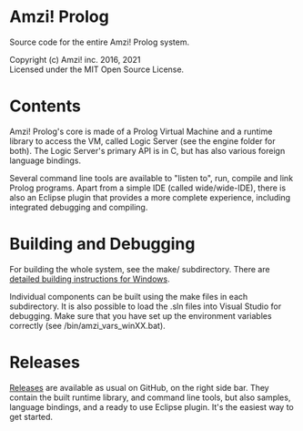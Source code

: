 # Amzi! Prolog

Source code for the entire Amzi! Prolog system.

Copyright (c) Amzi! inc. 2016, 2021    
Licensed under the MIT Open Source License.

# Contents

Amzi! Prolog's core is made of a Prolog Virtual Machine and a runtime library to access the VM, called Logic Server (see the engine folder for both).
The Logic Server's primary API is in C, but has also various foreign language bindings.

Several command line tools are available to "listen to", run, compile and link Prolog programs. Apart from a simple IDE (called wide/wide-IDE), there is also an Eclipse plugin that provides a more complete experience, including integrated debugging and compiling.

# Building and Debugging

For building the whole system, see the make/ subdirectory. There are [detailed building instructions for Windows](https://github.com/AmziLS/AmziProlog/blob/master/Windows%20compilation%20instructions.md).

Individual components can be built using the make files in each subdirectory. It is also possible to load the .sln files into Visual Studio for debugging. Make sure that you have set up the environment variables correctly (see /bin/amzi_vars_winXX.bat).

# Releases

[Releases](https://github.com/AmziLS/AmziProlog/releases) are available as usual on GitHub, on the right side bar. They contain the built runtime library, and command line tools, but also samples, language bindings, and a ready to use Eclipse plugin. It's the easiest way to get started.
